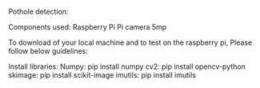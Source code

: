 Pothole detection: 

Components used: 
Raspberry Pi
Pi camera 5mp

To download of your local machine and to test on the raspberry pi, Please follow below guidelines:

Install libraries:
Numpy: pip install numpy
cv2:  pip install opencv-python
skimage: pip install scikit-image
imutils: pip install imutils
